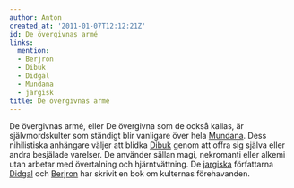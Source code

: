 ```yaml
---
author: Anton
created_at: '2011-01-07T12:12:21Z'
id: De övergivnas armé
links:
  mention:
  - Berjron
  - Dibuk
  - Didgal
  - Mundana
  - jargisk
title: De övergivnas armé
---
```


De övergivnas armé, eller De övergivna som de också kallas, är självmordskulter som ständigt blir
vanligare över hela [Mundana]. Dess nihilistiska anhängare väljer att blidka [Dibuk] genom att offra
sig själva eller andra besjälade varelser. De använder sällan magi, nekromanti eller alkemi utan
arbetar med övertalning och hjärntvättning. De [jargiska] författarna [Didgal] och [Berjron] har
skrivit en bok om kulternas förehavanden.

  [Mundana]: Mundana
  [Dibuk]: Dibuk
  [jargiska]: jargisk
  [Didgal]: Didgal
  [Berjron]: Berjron
